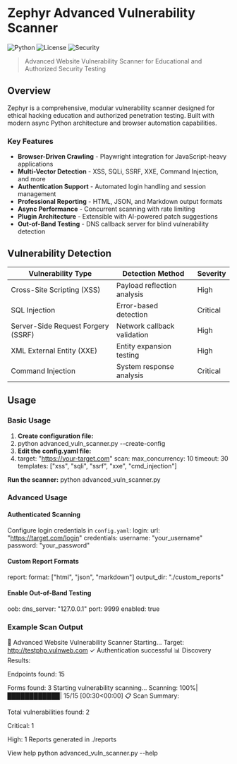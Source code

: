 # Zephyr Advanced Vulnerability Scanner

![Python](https://img.shields.io/badge/Python-3.8+-blue.svg)
![License](https://img.shields.io/badge/License-MIT-green.svg)
![Security](https://img.shields.io/badge/Security-Ethical%20Hacking-red.svg)

> Advanced Website Vulnerability Scanner for Educational and Authorized Security Testing

## Overview

Zephyr is a comprehensive, modular vulnerability scanner designed for ethical hacking education and authorized penetration testing. Built with modern async Python architecture and browser automation capabilities.

### Key Features

- **Browser-Driven Crawling** - Playwright integration for JavaScript-heavy applications
- **Multi-Vector Detection** - XSS, SQLi, SSRF, XXE, Command Injection, and more
- **Authentication Support** - Automated login handling and session management  
- **Professional Reporting** - HTML, JSON, and Markdown output formats
- **Async Performance** - Concurrent scanning with rate limiting
- **Plugin Architecture** - Extensible with AI-powered patch suggestions
- **Out-of-Band Testing** - DNS callback server for blind vulnerability detection

## Vulnerability Detection

| Vulnerability Type | Detection Method | Severity |
|-------------------|------------------|----------|
| Cross-Site Scripting (XSS) | Payload reflection analysis | High |
| SQL Injection | Error-based detection | Critical |
| Server-Side Request Forgery (SSRF) | Network callback validation | High |
| XML External Entity (XXE) | Entity expansion testing | High |
| Command Injection | System response analysis | Critical |
## Usage

### Basic Usage

1. **Create configuration file:**
2. python advanced_vuln_scanner.py --create-config
3. **Edit the config.yaml file:**
4. target: "https://your-target.com"
scan:
max_concurrency: 10
timeout: 30
templates: ["xss", "sqli", "ssrf", "xxe", "cmd_injection"]

 **Run the scanner:**
 python advanced_vuln_scanner.py

 ### Advanced Usage

#### Authenticated Scanning
Configure login credentials in `config.yaml`:
login:
url: "https://target.com/login"
credentials:
username: "your_username"
password: "your_password"
#### Custom Report Formats
report:
format: ["html", "json", "markdown"]
output_dir: "./custom_reports"

#### Enable Out-of-Band Testing

oob:
dns_server: "127.0.0.1"
port: 9999
enabled: true

### Example Scan Output

🚀 Advanced Website Vulnerability Scanner Starting...
Target: http://testphp.vulnweb.com
✓ Authentication successful
📊 Discovery Results:

Endpoints found: 15

Forms found: 3
Starting vulnerability scanning...
Scanning: 100%|████████████| 15/15 [00:30<00:00]
📋 Scan Summary:

Total vulnerabilities found: 2

Critical: 1

High: 1
Reports generated in ./reports



View help
python advanced_vuln_scanner.py --help

